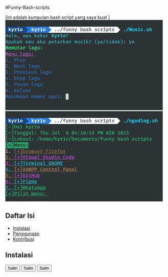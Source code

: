 #Funny-Bash-scripts

[ini adalah kumpulan bash script yang saya buat ]
![Music-play](https://github.com/wdnchill/Funny-Bash-scripts/blob/main/Screenshot%20from%202023-07-06%2016-17-39.png)
![ngoding menu](https://github.com/wdnchill/Funny-Bash-scripts/blob/main/Screenshot%20from%202023-07-06%2016-18-28.png)

## Daftar Isi

- [Instalasi](#instalasi)
- [Penggunaan](#penggunaan)
- [Kontribusi](#kontribusi)

## Instalasi
<button onclick="copyToClipboard('git clone https://github.com/wdnchill/Funny-Bash-scripts')">Salin</button>
<button onclick="copyToClipboard('cd Funny-Bash-scripts')">Salin</button>
<button onclick="copyToClipboard('sudo chmod +x Music.sh')">Salin</button>





